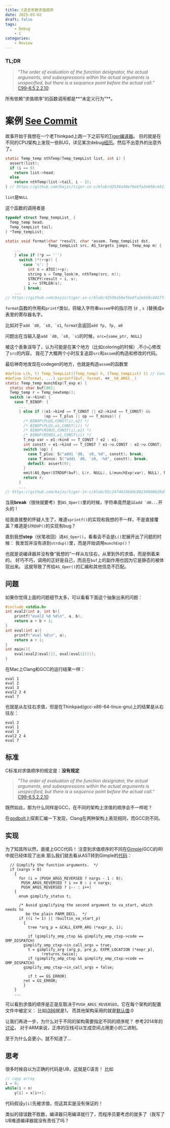 ```yaml
---
title: C语言参数求值顺序
date: 2025-03-02
draft: false
tags:
    - Debug
    - C
categories:
    - Review
---
```


### TL;DR


> *"The order of evaluation of the function designator, the actual arguments,
and subexpressions within the actual arguments is unspecified, but there is a
sequence point before the actual call."*
[C99-6.5.2.2.10](https://www.open-std.org/jtc1/sc22/wg14/www/docs/n1256.pdf#%5B%7B%22num%22%3A164%2C%22gen%22%3A0%7D%2C%7B%22name%22%3A%22XYZ%22%7D%2C-27%2C816%2Cnull%5D):

所有依赖“求值顺序”的函数调用都是**“未定义行为”**。

# 案例 [See Commit](https://github.com/bajzc/tiger-in-c/commit/d2530a50ef6e0fa2eb50c4417f1421bd7cab7362)

故事开始于我想在一个老Thinkpad上跑一下之前写的[Tiger编译器](https://github.com/bajzc/tiger-in-c)。
目的就是在不同的CPU架构上发现一些BUG，详见某次debug[经历](http://localhost:1313/zh-cn/posts/2296229/#lec-2-syscall)。然后不出意外的出意外了。

```C {lineNoStart=63 hl_Lines=2}
static Temp_temp nthTemp(Temp_tempList list, int i) {
  assert(list);
  if (i == 0)
    return list->head;
  else
    return nthTemp(list->tail, i - 1);
} // https://github.com/bajzc/tiger-in-c/blob/d2530a50ef6e0fa2eb50c4417f1421bd7cab7362/assem.c#L63
```
`list`是`NULL`

这个函数的调用者是
```C {hl_Lines=13}
typedef struct Temp_tempList_ {
  Temp_temp head;
  Temp_tempList tail;
} *Temp_tempList;

static void format(char *result, char *assem, Temp_tempList dst,
                   Temp_tempList src, AS_targets jumps, Temp_map m) {
    ...
    } else if (*p == '`')
      switch (*(++p)) {
        case 's': {
          int n = ATOI(++p);
          string s = Temp_look(m, nthTemp(src, n));
          STRCPY(result + i, s);
          i += STRLEN(s);
        } break;
    ...
// https://github.com/bajzc/tiger-in-c/blob/d2530a50ef6e0fa2eb50c4417f1421bd7cab7362/assem.c#L102
```
`format`函数的作用和`printf`类似，将输入字符串`assem`中的指示符 (`d `, `s `)替换成`m`表里的寄存器名字。

比如对于``add `d0, `s0, `s1``, `format`会返回`add fp, fp, a0`

问题出在当输入是``add `d0, `s0, `s1``的时候，`src={some_ptr, NULL}`

被这个表象误导了，认为可能是在某个地方（比如coloring的时候）,不小心修改了`src`的内容，
我花了大概两个小时反复追踪`src`和`assem`的构造和修改的代码。

最后神奇地发现在codegen的地方，也就是构造`assem`的函数里
```C {hl_Lines=22}
#define L(h, t) Temp_TempList((Temp_temp) h, (Temp_tempList) t) // Constructor
#define S(format, ...) sprintf(buf, format, ##__VA_ARGS__)
static Temp_temp munchExp(T_exp e) {
  static char buf[80];
  Temp_temp r = Temp_newtemp();
  switch (e->kind) {
    case T_BINOP: {
      ...
      } else if ((e1->kind == T_CONST || e2->kind == T_CONST) &&
                 (op == T_plus || op == T_minus)) {
        /* BINOP(PLUS,CONST(i),e2) */
        /* BINOP(PLUS,e1,CONST(i)) */
        /* BINOP(MINUS,CONST(i),e2) */
        /* BINOP(MINUS,e1,CONST(i)) */
        T_exp var = e1->kind == T_CONST ? e2 : e1;
        int constt = e1->kind == T_CONST ? e1->u.CONST : e2->u.CONST;
        switch (op) {
          case T_plus: S("addi `d0, `s0, %d", constt); break;
          case T_minus: S("addi `d0, `s0, -%d", constt); break;
          default: assert(0);
        }
        emit(AS_Oper(STRDUP(buf), L(r, NULL), L(munchExp(var), NULL), NULL));
        return r;
      }
      ...
// https://github.com/bajzc/tiger-in-c/blob/02c247d4336ddc80234900628d5e9a1038a06e08/riscv_codegen.c#L228
```
当我**break**（很快就要考）到`AS_Oper()`里的时候，字符串竟然是以``add `d0...``开头的！

给我直接整的怀疑人生了，难道`sprintf()`的实现和我想的不一样，不是直接覆盖？难道是`STRDUP()`的实现有bug？

直到我想**step**（伏笔收回）进`AS_Oper()`，看看会不会是`L()`宏展开出了问题的时候：
我发现并没有进到`strdup()`里，而是开始调用`munchExp()`！

也就是说编译器并没有像“我想的”一样从左往右，从里到外的求值，而是倒着来的。
好巧不巧，调用的正好是自己，而且在`buf`上的副作用也因为它是静态的被体现出来。
这就导致了传给`AS_Oper()`的汇编和其他信息不匹配。

## 问题
如果你觉得上面的问题细节太多，可以看看下面这个抽象出来的问题：
```C
#include <stdio.h>
int eval2(int a, int b){
	printf("eval2 %d %d\n", a, b);
	return a + b + 1;
}
int eval(int a){
	printf("eval %d\n", a);
	return a + 1;
}
int main(){
	eval(eval2(eval(1), eval(eval(2))));
}
```

在Mac上Clang和GCC的运行结果一样：
```
eval 1
eval 2
eval 3
eval2 2 4
eval 7
```

也就是从左往右求值，但是在Thinkpad(gcc-x86-64-linux-gnu)上的结果是从右往左：
```
eval 2
eval 1
eval 3
eval2 2 4
eval 7
```

## 标准
C标准对求值顺序的规定是：**没有规定**

> *"The order of evaluation of the function designator, the actual arguments,
and subexpressions within the actual arguments is unspecified, but there is a
sequence point before the actual call."*
[C99-6.5.2.2.10](https://www.open-std.org/jtc1/sc22/wg14/www/docs/n1256.pdf#%5B%7B%22num%22%3A164%2C%22gen%22%3A0%7D%2C%7B%22name%22%3A%22XYZ%22%7D%2C-27%2C816%2Cnull%5D):

既然如此，那为什么同样是GCC，在不同的架构上求值的顺序会不一样呢？

在[godbolt](https://godbolt.org/z/P4Yc9Mrs9)上探索汇编一下发现，Clang在两种架构上表现相同，而GCC则不同。

## 实现

为了知其所以然，直接上GCC代码！
注意到求值顺序的不同在[Gimple](https://godbolt.org/z/865vf5daY)(GCC的IR)中就已经体现了出来
那么我们就去看从AST转到Gimple的[代码](https://github.com/gcc-mirror/gcc/blob/634215cdc3c569f9a9a247dcd4d9a4d6ce68ad57/gcc/gimplify.cc#L4805C1-L4831C6)：

```cpp{lineNostart=4805 hl_lines=[4,5,6]}
  // Gimplify the function arguments.  */
  if (nargs > 0)
    {
      for (i = (PUSH_ARGS_REVERSED ? nargs - 1 : 0);
	   PUSH_ARGS_REVERSED ? i >= 0 : i < nargs;
	   PUSH_ARGS_REVERSED ? i-- : i++)
	{
	  enum gimplify_status t;

	  /* Avoid gimplifying the second argument to va_start, which needs to
	     be the plain PARM_DECL.  */
	  if ((i != 1) || !builtin_va_start_p)
	    {
	      tree *arg_p = &CALL_EXPR_ARG (*expr_p, i);

	      if (gimplify_omp_ctxp && gimplify_omp_ctxp->code == OMP_DISPATCH)
		gimplify_omp_ctxp->in_call_args = true;
	      t = gimplify_arg (arg_p, pre_p, EXPR_LOCATION (*expr_p),
				!returns_twice);
	      if (gimplify_omp_ctxp && gimplify_omp_ctxp->code == OMP_DISPATCH)
		gimplify_omp_ctxp->in_call_args = false;

	      if t == GS_ERROR)
		ret = GS_ERROR;
	    }
	}
    ...
```
可以看到求值的顺序是正是反取决于`PUSH_ARGS_REVERSED`，它在每个架构的配置文件中被定义：
比如[i386](https://github.com/gcc-mirror/gcc/blob/574c59cfe6e29c9e5758988b75c2e7ab6edc37da/gcc/config/i386/i386.h#L1619)就是1，
而其他架构采用的就是[默认值](https://github.com/gcc-mirror/gcc/blob/e7912d4a81cf34e05c7ded70910069b691a8bb15/gcc/defaults.h#L808):0

让我们再进一步，为什么对于不同的架构需要指定不同的顺序呢？
参考2014年的[讨论](https://gcc.gnu.org/pipermail/gcc-patches/2014-March/384822.html)，
对于ARM来说，正序的压栈可以生成空间占用更小的二进制。

至于为什么会更小，就不知道了...

## 思考
很多时候自以为正确的代码是UB，这就是C语言！
比如
```C
// copy array
i = 0;
while(i < n)
    y[i] = x[i++];
```
代码假设`y[i]`先被求值，但这其实是没有保证的！

类似的错误数不胜数，编译器只用编译就行了，而程序员要考虑的就多了（我写了UB难道编译器就没有责任了吗？

